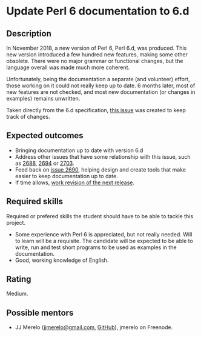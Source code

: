 Update Perl 6 documentation to 6.d
========================

Description
-----------

In November 2018, a new version of Perl 6, Perl 6.d, was
produced. This new version introduced a few hundred new features,
making some other obsolete. There were no major grammar or functional
changes, but the language overall was made much more coherent.

Unfortunately, being the documentation a separate (and volunteer)
effort, those working on it could not really keep up to date. 6 months
later, most of new features are not checked, and most new
documentation (or changes in examples) remains unwritten.

Taken directly from the 6.d
specification, [this issue](https://github.com/perl6/doc/issues/2632)
was created to keep track of changes. 


Expected outcomes
-----------------

* Bringing documentation up to date with version 6.d
* Address other issues that have some relationship with this issue,
  such
  as
  [2688](https://github.com/perl6/doc/issues/2688),
  [2694](https://github.com/perl6/doc/issues/2694)
  or [2703](https://github.com/perl6/doc/issues/2703).
* Feed back on [issue 2690](https://github.com/perl6/doc/issues/2690),
  helping design and create tools that make easier to keep
  documentation up to date.
* If time
  allows,
  [work revision of the next release](https://github.com/perl6/doc/issues/2673). 

Required skills
---------------

Required or prefered skills the student should have to be able to
tackle this project.

* Some experience with Perl 6 is appreciated, but not really
  needed. Will to learn will be a requisite. The candidate will be
  expected to be able to write, run and test short programs to be used
  as examples in the documentation.
* Good, working knowledge of English.


Rating
------

Medium.


Possible mentors
----------------

- JJ Merelo (jjmerelo@gmail.com, [GitHub](https://github.com/JJ)),
  jmerelo on Freenode.


